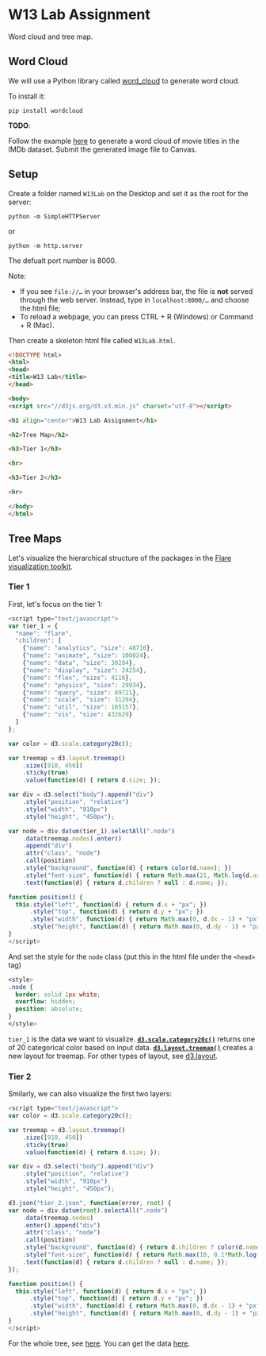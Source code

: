 # W13 Lab Assignment

Word cloud and tree map.


## Word Cloud

We will use a Python library called [word_cloud](https://github.com/amueller/word_cloud) to generate word cloud.

To install it:

	pip install wordcloud

**TODO**:

Follow the example [here](https://github.com/amueller/word_cloud/blob/master/examples/simple.py) to generate a word cloud of movie titles in the IMDb dataset. Submit the generated image file to Canvas.

## Setup

Create a folder named `W13Lab` on the Desktop and set it as the root for the server:

`python -m SimpleHTTPServer`

or

`python -m http.server`

The defualt port number is 8000.

Note:

* If you see `file://…` in your browser's address bar, the file is **not** served through the web server. Instead, type in `localhost:8000/…` and choose the html file;
* To reload a webpage, you can press CTRL + R (Windows) or Command + R (Mac).

Then create a skeleton html file called `W13Lab.html`.

```html
<!DOCTYPE html>
<html>
<head>
<title>W13 Lab</title>
</head>

<body>
<script src="//d3js.org/d3.v3.min.js" charset="utf-8"></script>

<h1 align="center">W13 Lab Assignment</h1>

<h2>Tree Map</h2>

<h3>Tier 1</h3>

<hr>

<h3>Tier 2</h3>

<hr>

</body>
</html>
```

## Tree Maps

Let's visualize the hierarchical structure of the packages in the [Flare visualization toolkit](http://flare.prefuse.org/).

### Tier 1

First, let's focus on the tier 1: 

```javascript
<script type="text/javascript">
var tier_1 = {
  "name": "flare", 
  "children": [
    {"name": "analytics", "size": 48716}, 
    {"name": "animate", "size": 100024}, 
    {"name": "data", "size": 30284}, 
    {"name": "display", "size": 24254}, 
    {"name": "flex", "size": 4116}, 
    {"name": "physics", "size": 29934}, 
    {"name": "query", "size": 89721}, 
    {"name": "scale", "size": 31294}, 
    {"name": "util", "size": 165157}, 
    {"name": "vis", "size": 432629}
  ]
};

var color = d3.scale.category20c();

var treemap = d3.layout.treemap()
    .size([910, 450])
    .sticky(true)
    .value(function(d) { return d.size; });

var div = d3.select("body").append("div")
    .style("position", "relative")
    .style("width", "910px")
    .style("height", "450px");

var node = div.datum(tier_1).selectAll(".node")
    .data(treemap.nodes).enter()
    .append("div")
    .attr("class", "node")
    .call(position)
    .style("background", function(d) { return color(d.name); })
    .style("font-size", function(d) { return Math.max(21, Math.log(d.area))+'px'; })
    .text(function(d) { return d.children ? null : d.name; });

function position() {
  this.style("left", function(d) { return d.x + "px"; })
      .style("top", function(d) { return d.y + "px"; })
      .style("width", function(d) { return Math.max(0, d.dx - 1) + "px"; })
      .style("height", function(d) { return Math.max(0, d.dy - 1) + "px"; });
}
</script>
```

And set the style for the `node` class (put this in the html file under the  `<head>` tag)

```css
<style>
.node {
  border: solid 1px white;
  overflow: hidden;
  position: absolute;
}
</style>
```

`tier_1` is the data we want to visualize. [**`d3.scale.category20c()`**](https://github.com/mbostock/d3/wiki/Ordinal-Scales#category20c) returns one of 20 categorical color based on input data. [**`d3.layout.treemap()`**](https://github.com/mbostock/d3/wiki/Treemap-Layout#treemap) creates a new layout for treemap. For other types of layout, see [d3.layout](https://github.com/mbostock/d3/wiki/Layouts).

### Tier 2

Smilarly, we can also visualize the first two layers:

```javascript
<script type="text/javascript">
var color = d3.scale.category20c();

var treemap = d3.layout.treemap()
    .size([910, 450])
    .sticky(true)
    .value(function(d) { return d.size; });

var div = d3.select("body").append("div")
    .style("position", "relative")
    .style("width", "910px")
    .style("height", "450px");

d3.json("tier_2.json", function(error, root) {
var node = div.datum(root).selectAll(".node")
    .data(treemap.nodes)
    .enter().append("div")
    .attr("class", "node")
    .call(position)
    .style("background", function(d) { return d.children ? color(d.name) : null; })
    .style("font-size", function(d) { return Math.max(10, 0.1*Math.log(d.area))+'px'; })
    .text(function(d) { return d.children ? null : d.name; });
});

function position() {
  this.style("left", function(d) { return d.x + "px"; })
      .style("top", function(d) { return d.y + "px"; })
      .style("width", function(d) { return Math.max(0, d.dx - 1) + "px"; })
      .style("height", function(d) { return Math.max(0, d.dy - 1) + "px"; });
}
</script>
```

For the whole tree, see [here](http://bl.ocks.org/mbostock/4063582). You can get the data [here](https://gist.github.com/mbostock/1093025#file-flare-json).
